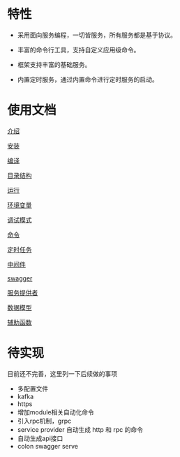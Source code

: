 
# 特性

- 采用面向服务编程，一切皆服务，所有服务都是基于协议。

- 丰富的命令行工具，支持自定义应用级命令。

- 框架支持丰富的基础服务。

- 内置定时服务，通过内置命令进行定时服务的启动。


# 使用文档

[介绍](docs/guide/introduce.md)

[安装](docs/guide/install.md)

[编译](docs/guide/build.md)

[目录结构](docs/guide/structure.md)

[运行](docs/guide/app.md)

[环境变量](docs/guide/env.md)

[调试模式](docs/guide/dev.md)

[命令](docs/guide/command.md)

[定时任务](docs/guide/cron.md)

[中间件](docs/guide/middleware.md)

[swagger](docs/guide/swagger.md)

[服务提供者](docs/guide/provider.md)

[数据模型](docs/guide/model.md)

[辅助函数](docs/guide/util.md)


# 待实现
目前还不完善，这里列一下后续做的事项
- 多配置文件
- kafka
- https
- 增加module相关自动化命令
- 引入rpc机制，grpc
- service provider 自动生成 http 和 rpc 的命令
- 自动生成api接口
- colon swagger serve 

